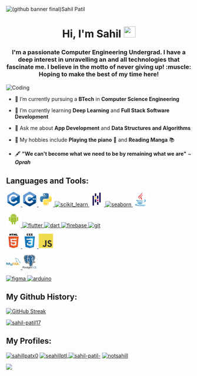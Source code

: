 
![(github banner final)Sahil Patil](https://github.com/sahil-patil17/sahil-patil17/assets/97554096/0e8159b5-1597-42a2-8e6f-4f00fcae4114)

<h1 align="center">Hi, I'm Sahil   <img src = "https://github.com/sahil-patil17/sahil-patil17/assets/97554096/3c225505-f338-40f1-bebc-13b1a34883f1" height = 29.98 width="32"> 
</h1>
<h3 align="center">I'm a passionate Computer Engineering Undergrad. I have a deep interest in unravelling an and all technologies that fascinate me. I believe in the motto of never giving up! :muscle: Hoping to make the best of my time here!</h3> 


<img align="center" alt="Coding" height="370" width="1000" src="https://forum.level1techs.com/uploads/default/original/3X/3/3/33bb2abd486ea3909d7346bb2296e420a6d819c8.gif">

- 💼 I’m currently pursuing a **BTech** in **Computer Science Engineering**

- 🌱 I’m currently learning **Deep Learning** and **Full Stack Software Development**

- 💬 Ask me about **App Development** and **Data Structures and Algorithms**

- 🎲 My hobbies include **Playing the piano** 🎹 and **Reading Manga** 📚

- 🖋️ **"We can't become what we need to be by remaining what we are"** ~ ***Oprah*** 


<h2 align="left">Languages and Tools:</h2>
<p align="left"> 
  <a href="https://www.cprogramming.com/" target="_blank" rel="noreferrer"> <img src="https://raw.githubusercontent.com/devicons/devicon/master/icons/c/c-original.svg" alt="c" width="40" height="40"/> </a>
  <a href="https://www.w3schools.com/cpp/" target="_blank" rel="noreferrer"> <img src="https://raw.githubusercontent.com/devicons/devicon/master/icons/cplusplus/cplusplus-original.svg" alt="cplusplus" width="40" height="40"/> </a>
 <a href="https://www.python.org" target="_blank" rel="noreferrer"> <img src="https://raw.githubusercontent.com/devicons/devicon/master/icons/python/python-original.svg" alt="python" width="40" height="40"/> </a>
  <a href="https://scikit-learn.org/" target="_blank" rel="noreferrer"> <img src="https://upload.wikimedia.org/wikipedia/commons/0/05/Scikit_learn_logo_small.svg" alt="scikit_learn" width="40" height="40"/> </a>
  <a href="https://pandas.pydata.org/" target="_blank" rel="noreferrer"> <img src="https://raw.githubusercontent.com/devicons/devicon/2ae2a900d2f041da66e950e4d48052658d850630/icons/pandas/pandas-original.svg" alt="pandas" width="40" height="40"/> </a>
  <a href="https://seaborn.pydata.org/" target="_blank" rel="noreferrer"> <img src="https://seaborn.pydata.org/_images/logo-mark-lightbg.svg" alt="seaborn" width="40" height="40"/> </a>
  <a href="https://www.java.com" target="_blank" rel="noreferrer"> <img src="https://raw.githubusercontent.com/devicons/devicon/master/icons/java/java-original.svg" alt="java" width="40" height="40"/> </a>

<a href="https://developer.android.com" target="_blank" rel="noreferrer"> <img src="https://raw.githubusercontent.com/devicons/devicon/master/icons/android/android-original-wordmark.svg" alt="android" width="40" height="40"/> </a>
<a href="https://flutter.dev" target="_blank" rel="noreferrer"> <img src="https://www.vectorlogo.zone/logos/flutterio/flutterio-icon.svg" alt="flutter" width="40" height="40"/> </a> 
<a href="https://dart.dev" target="_blank" rel="noreferrer"> <img src="https://www.vectorlogo.zone/logos/dartlang/dartlang-icon.svg" alt="dart" width="40" height="40"/> </a>
<a href="https://firebase.google.com/" target="_blank" rel="noreferrer"> <img src="https://www.vectorlogo.zone/logos/firebase/firebase-icon.svg" alt="firebase" width="40" height="40"/> </a>  <a href="https://git-scm.com/" target="_blank" rel="noreferrer"> <img src="https://www.vectorlogo.zone/logos/git-scm/git-scm-icon.svg" alt="git" width="40" height="40"/> </a>  
  
<a href="https://www.w3.org/html/" target="_blank" rel="noreferrer"> <img src="https://raw.githubusercontent.com/devicons/devicon/master/icons/html5/html5-original-wordmark.svg" alt="html5" width="40" height="40"/> </a> 
<a href="https://www.w3schools.com/css/" target="_blank" rel="noreferrer"> <img src="https://raw.githubusercontent.com/devicons/devicon/master/icons/css3/css3-original-wordmark.svg" alt="css3" width="40" height="40"/> </a> <a href="https://developer.mozilla.org/en-US/docs/Web/JavaScript" target="_blank" rel="noreferrer"> <img src="https://raw.githubusercontent.com/devicons/devicon/master/icons/javascript/javascript-original.svg" alt="javascript" width="40" height="40"/> </a>
 
<a href="https://www.mysql.com/" target="_blank" rel="noreferrer"> <img src="https://raw.githubusercontent.com/devicons/devicon/master/icons/mysql/mysql-original-wordmark.svg" alt="mysql" width="40" height="40"/> </a>
<a href="https://www.postgresql.org" target="_blank" rel="noreferrer"> <img src="https://raw.githubusercontent.com/devicons/devicon/master/icons/postgresql/postgresql-original-wordmark.svg" alt="postgresql" width="40" height="40"/> </a>

<a href="https://www.figma.com/" target="_blank" rel="noreferrer"> <img src="https://www.vectorlogo.zone/logos/figma/figma-icon.svg" alt="figma" width="40" height="40"/> </a> <a href="https://www.arduino.cc/" target="_blank" rel="noreferrer"> <img src="https://cdn.worldvectorlogo.com/logos/arduino-1.svg" alt="arduino" width="40" height="40"/> </a>    </p>

<h2 align="left">My Github History:</h2>

[![GitHub Streak](https://streak-stats.demolab.com?user=sahil-patil17&theme=dracula&hide_border=true&border_radius=6.5&card_width=680)](https://git.io/streak-stats)

<p align="left"> <a href="https://github.com/ryo-ma/github-profile-trophy"><img src="https://github-profile-trophy.vercel.app/?username=sahil-patil17" alt="sahil-patil17" /></a> </p>
 
<h2 align="left">My Profiles:</h2>
<p align="left">
  <a href="https://www.leetcode.com/sahillpatx0" target="blank"><img align="center" src="https://raw.githubusercontent.com/rahuldkjain/github-profile-readme-generator/master/src/images/icons/Social/leet-code.svg" alt="sahillpatx0" height="30" width="40" /></a>
<a href="https://www.codechef.com/users/seahillptl" target="blank"><img align="center" src="https://cdn.jsdelivr.net/npm/simple-icons@3.1.0/icons/codechef.svg" alt="seahillptl" height="30" width="40" />
<a href="https://linkedin.com/in/sahil-patil-" target="blank"><img align="center" src="https://raw.githubusercontent.com/rahuldkjain/github-profile-readme-generator/master/src/images/icons/Social/linked-in-alt.svg" alt="sahil-patil-" height="30" width="40" /></a>
<a href="https://instagram.com/notsahill" target="blank"><img align="center" src="https://raw.githubusercontent.com/rahuldkjain/github-profile-readme-generator/master/src/images/icons/Social/instagram.svg" alt="notsahill" height="30" width="40" /></a>


![](https://komarev.com/ghpvc/?username=sahil-patil17&color=blueviolet)

</p>
